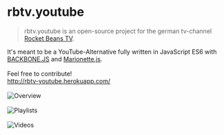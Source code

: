 # rbtv.youtube

> rbtv.youtube is an open-source project for the german tv-channel [Rocket Beans TV](https://www.rocketbeans.tv/).

It's meant to be a YouTube-Alternative fully written in JavaScript ES6 with [BACKBONE.JS](http://backbonejs.org/) and [Marionette.js](http://marionettejs.com/).<br>
<br>
Feel free to contribute!<br>
http://rbtv-youtube.herokuapp.com/<br>
<br>
![Overview](http://i.imgur.com/q1wl8dq.jpg)
<br><br>
![Playlists](http://i.imgur.com/g48dleh.jpg)
<br><br>
![Videos](http://i.imgur.com/UKUcums.jpg)
